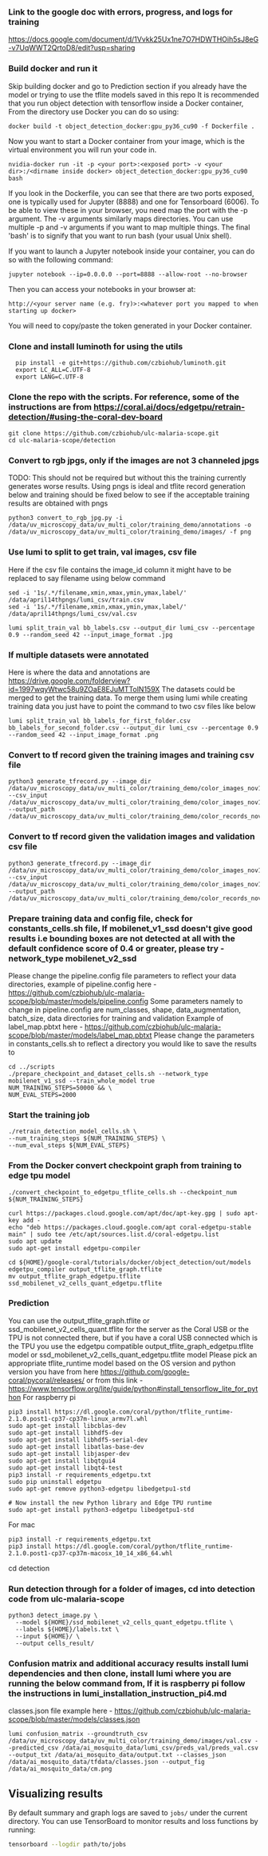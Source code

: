 ### Link to the google doc with errors, progress, and logs for training
https://docs.google.com/document/d/1Vvkk25Ux1ne7O7HDWTHOih5sJ8eG-v7UqWWT2QrtoD8/edit?usp=sharing

### Build docker and run it

Skip building docker and go to Prediction section if you already have the model or trying to use the tflite models saved in this repo
It is recommended that you run object detection with tensorflow inside a Docker container, From the directory use Docker
you can do so using:
```buildoutcfg
docker build -t object_detection_docker:gpu_py36_cu90 -f Dockerfile .
```
Now you want to start a Docker container from your image, which is the virtual environment you will run your code in.
```buildoutcfg
nvidia-docker run -it -p <your port>:<exposed port> -v <your dir>:/<dirname inside docker> object_detection_docker:gpu_py36_cu90 bash
```
If you look in the Dockerfile, you can see that there are two ports exposed, one is typically used for Jupyter (8888)
and one for Tensorboard (6006). To be able to view these in your browser, you need map the port with the -p argument.
The -v arguments similarly maps directories. You can use multiple -p and -v arguments if you want to map multiple things.
The final 'bash' is to signify that you want to run bash (your usual Unix shell). 

If you want to launch a Jupyter notebook inside your container, you can do so with the following command:
```buildoutcfg
jupyter notebook --ip=0.0.0.0 --port=8888 --allow-root --no-browser
```
Then you can access your notebooks in your browser at:
```buildoutcfg
http://<your server name (e.g. fry)>:<whatever port you mapped to when starting up docker>
```
You will need to copy/paste the token generated in your Docker container.

### Clone and install luminoth for using the utils
```
  pip install -e git+https://github.com/czbiohub/luminoth.git
  export LC_ALL=C.UTF-8
  export LANG=C.UTF-8
```

### Clone the repo with the scripts. For reference, some of the instructions are from https://coral.ai/docs/edgetpu/retrain-detection/#using-the-coral-dev-board
```
git clone https://github.com/czbiohub/ulc-malaria-scope.git
cd ulc-malaria-scope/detection
```

### Convert to rgb jpgs, only if the images are not 3 channeled jpgs 
TODO: This should not be required but without this the training currently generates worse results. Using pngs is ideal and tflite record generation below and training should be fixed below to see if the acceptable training results are obtained with pngs
```
python3 convert_to_rgb_jpg.py -i /data/uv_microscopy_data/uv_multi_color/training_demo/annotations -o /data/uv_microscopy_data/uv_multi_color/training_demo/images/ -f png
```

### Use lumi to split to get train, val images, csv file
Here if the csv file contains the image_id column it might have to be replaced to say filename using below command
```
sed -i '1s/.*/filename,xmin,xmax,ymin,ymax,label/' /data/april14thpngs/lumi_csv/train.csv
sed -i '1s/.*/filename,xmin,xmax,ymin,ymax,label/' /data/april14thpngs/lumi_csv/val.csv
```
```
lumi split_train_val bb_labels.csv --output_dir lumi_csv --percentage 0.9 --random_seed 42 --input_image_format .jpg
```

### If multiple datasets were annotated
Here is where the data and annotations are https://drive.google.com/folderview?id=1997wqyWtwc58u9ZOaE8EJuMTTolN159X
The datasets could be merged to get the training data. To merge them using lumi while creating training data you just have to point the command to two csv files like below
```
lumi split_train_val bb_labels_for_first_folder.csv bb_labels_for_second_folder.csv --output_dir lumi_csv --percentage 0.9 --random_seed 42 --input_image_format .png
```
### Convert to tf record given the training images and training csv file 
```
python3 generate_tfrecord.py --image_dir /data/uv_microscopy_data/uv_multi_color/training_demo/color_images_nov11/train --csv_input /data/uv_microscopy_data/uv_multi_color/training_demo/color_images_nov11/train.csv --output_path /data/uv_microscopy_data/uv_multi_color/training_demo/color_records_nov11/train.record
```

### Convert to tf record given the validation images and validation csv file 
```
python3 generate_tfrecord.py --image_dir /data/uv_microscopy_data/uv_multi_color/training_demo/color_images_nov11/val --csv_input /data/uv_microscopy_data/uv_multi_color/training_demo/color_images_nov11/val.csv --output_path /data/uv_microscopy_data/uv_multi_color/training_demo/color_records_nov11/val.record
```


### Prepare training data and config file, check for constants_cells.sh file, If mobilenet_v1_ssd doesn't give good results i.e bounding boxes are not detected at all with the default confidence score of 0.4 or greater, please try -network_type mobilenet_v2_ssd
Please change the pipeline.config file parameters to reflect your data directories, example of pipeline.config here - https://github.com/czbiohub/ulc-malaria-scope/blob/master/models/pipeline.config
Some parameters namely to change in pipeline.config are num_classes, shape, data_augmentation, batch_size, data directories for training and validation
Example of label_map.pbtxt here - https://github.com/czbiohub/ulc-malaria-scope/blob/master/models/label_map.pbtxt
Please change the parameters in constants_cells.sh to reflect a directory you would like to save the results to
```
cd ../scripts
./prepare_checkpoint_and_dataset_cells.sh --network_type mobilenet_v1_ssd --train_whole_model true
NUM_TRAINING_STEPS=50000 && \
NUM_EVAL_STEPS=2000
```

### Start the training job
```
./retrain_detection_model_cells.sh \
--num_training_steps ${NUM_TRAINING_STEPS} \
--num_eval_steps ${NUM_EVAL_STEPS}
```

### From the Docker convert checkpoint graph from training to edge tpu model
```
./convert_checkpoint_to_edgetpu_tflite_cells.sh --checkpoint_num ${NUM_TRAINING_STEPS}

curl https://packages.cloud.google.com/apt/doc/apt-key.gpg | sudo apt-key add -
echo "deb https://packages.cloud.google.com/apt coral-edgetpu-stable main" | sudo tee /etc/apt/sources.list.d/coral-edgetpu.list
sudo apt update
sudo apt-get install edgetpu-compiler

cd ${HOME}/google-coral/tutorials/docker/object_detection/out/models
edgetpu_compiler output_tflite_graph.tflite 
mv output_tflite_graph_edgetpu.tflite ssd_mobilenet_v2_cells_quant_edgetpu.tflite
```

### Prediction
You can use the output_tflite_graph.tflite or ssd_mobilenet_v2_cells_quant.tflite for the server as the Coral USB or the TPU is not connected there, but if you have a coral USB connected which is the TPU you use the edgetpu compatible output_tflite_graph_edgetpu.tflite model or ssd_mobilenet_v2_cells_quant_edgetpu.tflite model
Please pick an appropriate tflite_runtime model based on the OS version and python version you have from here https://github.com/google-coral/pycoral/releases/ or from this link - https://www.tensorflow.org/lite/guide/python#install_tensorflow_lite_for_python
For raspberry pi
```
pip3 install https://dl.google.com/coral/python/tflite_runtime-2.1.0.post1-cp37-cp37m-linux_armv7l.whl
sudo apt-get install libcblas-dev
sudo apt-get install libhdf5-dev
sudo apt-get install libhdf5-serial-dev
sudo apt-get install libatlas-base-dev
sudo apt-get install libjasper-dev 
sudo apt-get install libqtgui4 
sudo apt-get install libqt4-test
pip3 install -r requirements_edgetpu.txt
sudo pip uninstall edgetpu
sudo apt-get remove python3-edgetpu libedgetpu1-std

# Now install the new Python library and Edge TPU runtime
sudo apt-get install python3-edgetpu libedgetpu1-std
```
For mac
```
pip3 install -r requirements_edgetpu.txt
pip3 install https://dl.google.com/coral/python/tflite_runtime-2.1.0.post1-cp37-cp37m-macosx_10_14_x86_64.whl
```


cd detection

### Run detection through for a folder of images, cd into detection code from ulc-malaria-scope
```
python3 detect_image.py \
  --model ${HOME}/ssd_mobilenet_v2_cells_quant_edgetpu.tflite \
  --labels ${HOME}/labels.txt \
  --input ${HOME}/ \
  --output cells_result/
```

### Confusion matrix and additional accuracy results install lumi dependencies and then clone, install lumi where you are running the below command from, If it is raspberry pi follow the instructions in lumi_installation_instruction_pi4.md
classes.json file example here - https://github.com/czbiohub/ulc-malaria-scope/blob/master/models/classes.json

```
lumi confusion_matrix --groundtruth_csv /data/uv_microscopy_data/uv_multi_color/training_demo/images/val.csv --predicted_csv /data/ai_mosquito_data/lumi_csv/preds_val/preds_val.csv --output_txt /data/ai_mosquito_data/output.txt --classes_json /data/ai_mosquito_data/tfdata/classes.json --output_fig /data/ai_mosquito_data/cm.png
````

## Visualizing results

By default summary and graph logs are saved to `jobs/` under the current directory. You can use TensorBoard to monitor results and loss functions by running:

```bash
tensorboard --logdir path/to/jobs
